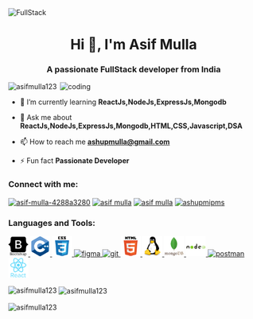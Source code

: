 <img src="full-stack-development.gif" alt="FullStack">
<h1 align="center">Hi 👋, I'm Asif Mulla</h1>
<h3 align="center">A passionate FullStack developer from India</h3>
<img align="right" alt="coding" width="400" src="81178b47a8598f0c81c4799f2cdd4057.gif">
<p align="left"> <img src="https://komarev.com/ghpvc/?username=asifmulla123&label=Profile%20views&color=0e75b6&style=flat" alt="asifmulla123" /> </p>

- 🌱 I’m currently learning **ReactJs,NodeJs,ExpressJs,Mongodb**

- 💬 Ask me about **ReactJs,NodeJs,ExpressJs,Mongodb,HTML,CSS,Javascript,DSA**

- 📫 How to reach me **ashupmulla@gmail.com**

- ⚡ Fun fact **Passionate Developer**

<h3 align="left">Connect with me:</h3>
<p align="left">
<a href="https://linkedin.com/in/asif-mulla-4288a3280" target="blank"><img align="center" src="https://raw.githubusercontent.com/rahuldkjain/github-profile-readme-generator/master/src/images/icons/Social/linked-in-alt.svg" alt="asif-mulla-4288a3280" height="30" width="40" /></a>
<a href="https://www.hackerrank.com/asif mulla" target="blank"><img align="center" src="https://raw.githubusercontent.com/rahuldkjain/github-profile-readme-generator/master/src/images/icons/Social/hackerrank.svg" alt="asif mulla" height="30" width="40" /></a>
<a href="https://www.leetcode.com/asif mulla" target="blank"><img align="center" src="https://raw.githubusercontent.com/rahuldkjain/github-profile-readme-generator/master/src/images/icons/Social/leet-code.svg" alt="asif mulla" height="30" width="40" /></a>
<a href="https://auth.geeksforgeeks.org/user/ashupmipms" target="blank"><img align="center" src="https://raw.githubusercontent.com/rahuldkjain/github-profile-readme-generator/master/src/images/icons/Social/geeks-for-geeks.svg" alt="ashupmipms" height="30" width="40" /></a>
</p>

<h3 align="left">Languages and Tools:</h3>
<p align="left"> <a href="https://getbootstrap.com" target="_blank" rel="noreferrer"> <img src="https://raw.githubusercontent.com/devicons/devicon/master/icons/bootstrap/bootstrap-plain-wordmark.svg" alt="bootstrap" width="40" height="40"/> </a> <a href="https://www.w3schools.com/cpp/" target="_blank" rel="noreferrer"> <img src="https://raw.githubusercontent.com/devicons/devicon/master/icons/cplusplus/cplusplus-original.svg" alt="cplusplus" width="40" height="40"/> </a> <a href="https://www.w3schools.com/css/" target="_blank" rel="noreferrer"> <img src="https://raw.githubusercontent.com/devicons/devicon/master/icons/css3/css3-original-wordmark.svg" alt="css3" width="40" height="40"/> </a> <a href="https://www.figma.com/" target="_blank" rel="noreferrer"> <img src="https://www.vectorlogo.zone/logos/figma/figma-icon.svg" alt="figma" width="40" height="40"/> </a> <a href="https://git-scm.com/" target="_blank" rel="noreferrer"> <img src="https://www.vectorlogo.zone/logos/git-scm/git-scm-icon.svg" alt="git" width="40" height="40"/> </a> <a href="https://www.w3.org/html/" target="_blank" rel="noreferrer"> <img src="https://raw.githubusercontent.com/devicons/devicon/master/icons/html5/html5-original-wordmark.svg" alt="html5" width="40" height="40"/> </a> <a href="https://www.linux.org/" target="_blank" rel="noreferrer"> <img src="https://raw.githubusercontent.com/devicons/devicon/master/icons/linux/linux-original.svg" alt="linux" width="40" height="40"/> </a> <a href="https://www.mongodb.com/" target="_blank" rel="noreferrer"> <img src="https://raw.githubusercontent.com/devicons/devicon/master/icons/mongodb/mongodb-original-wordmark.svg" alt="mongodb" width="40" height="40"/> </a> <a href="https://nodejs.org" target="_blank" rel="noreferrer"> <img src="https://raw.githubusercontent.com/devicons/devicon/master/icons/nodejs/nodejs-original-wordmark.svg" alt="nodejs" width="40" height="40"/> </a> <a href="https://postman.com" target="_blank" rel="noreferrer"> <img src="https://www.vectorlogo.zone/logos/getpostman/getpostman-icon.svg" alt="postman" width="40" height="40"/> </a> <a href="https://reactjs.org/" target="_blank" rel="noreferrer"> <img src="https://raw.githubusercontent.com/devicons/devicon/master/icons/react/react-original-wordmark.svg" alt="react" width="40" height="40"/> </a> </p>

<p><img align="left" src="https://github-readme-stats.vercel.app/api/top-langs?username=asifmulla123&show_icons=true&locale=en&layout=compact" alt="asifmulla123" /></p>

<p>&nbsp;<img align="center" src="https://github-readme-stats.vercel.app/api?username=asifmulla123&show_icons=true&locale=en" alt="asifmulla123" /></p>

<p><img align="center" src="https://github-readme-streak-stats.herokuapp.com/?user=asifmulla123&" alt="asifmulla123" /></p>
